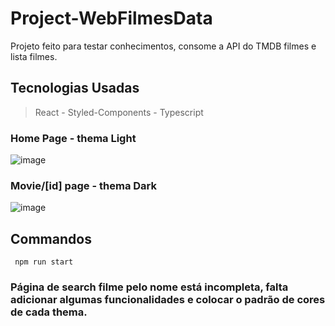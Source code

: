 # Project-WebFilmesData

Projeto feito para testar conhecimentos, consome a API do TMDB filmes e lista filmes.

## Tecnologias Usadas

> React - Styled-Components - Typescript

### Home Page - thema Light

![image](https://user-images.githubusercontent.com/55514114/171074656-3b69fa77-32ea-4683-b799-83baa80a7624.png)

### Movie/[id] page - thema Dark

![image](https://user-images.githubusercontent.com/55514114/171074725-e2a94c9c-3ee0-4ea7-9fc6-6c99c87d5609.png)

## Commandos

` npm run start`

### Página de search filme pelo nome está incompleta, falta adicionar algumas funcionalidades e colocar o padrão de cores de cada thema.
